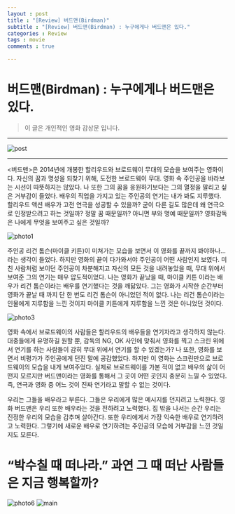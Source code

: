 ```yaml
---
layout : post
title : "[Review] 버드맨(Birdman)"
subtitle : "[Review] 버드맨(Birdman) : 누구에게나 버드맨은 있다."
categories : Review
tags : movie
comments : true

---
```

# 버드맨(Birdman) : 누구에게나 버드맨은 있다.

> 이 글은 개인적인 영화 감상문 입니다.

_ _ _

![post](https://Danpatpang.github.io/assets/img/movie/birdman/4.jpg)

_ _ _

 <버드맨>은 2014년에 개봉한 할리우드와 브로드웨이 무대의 모습을 보여주는 영화이다. 자신의 꿈과 명성을 되찾기 위해, 도전한 브로드웨이 무대. 영화 속 주인공을 바라보는 시선이 따뜻하지는 않았다. 나 또한 그의 꿈을 응원하기보다는 그의 열정을 말리고 싶은 거부감이 들었다. 배우의 직업을 가지고 있는 주인공의 연기는 내가 봐도 지루했다. 할리우드 액션 배우가 고전 연극을 성공할 수 있을까? 굳이 다른 길도 많은데 왜 연극으로 인정받으려고 하는 것일까? 정말 꿈 때문일까? 아니면 부와 명예 때문일까? 영화감독은 나에게 무엇을 보여주고 싶은 것일까?

![photo1](https://Danpatpang.github.io/assets/img/movie/birdman/1.jpg)

주인공 리건 톰슨(마이클 키튼)이 미쳐가는 모습을 보면서 이 영화를 끝까지 봐야하나... 라는 생각이 들었다. 하지만 영화의 끝이 다가와서야 주인공이 어떤 사람인지 보였다. 미친 사람처럼 보이던 주인공이 차분해지고 자신의 모든 것을 내려놓았을 때, 무대 위에서 보여준 그의 연기는 매우 압도적이었다. 나는 영화가 끝났을 때, 마이클 키튼 이라는 배우가 리건 톰슨이라는 배우를 연기했다는 것을 깨닳았다. 그는 영화가 시작한 순간부터 영화가 끝날 때 까지 단 한 번도 리건 톰슨이 아니었던 적이 없다. 나는 리건 톰슨이라는 인물에게 지루함을 느낀 것이지 마이클 키튼에게 지루함을 느낀 것은 아니었던 것이다.

![photo3](https://Danpatpang.github.io/assets/img/movie/birdman/3.jpg)

영화 속에서 브로드웨이의 사람들은 할리우드의 배우들을 연기자라고 생각하지 않는다. 대중들에게 유명하길 원할 뿐, 감독의 NG, OK 사인에 맞춰서 영화를 찍고 스크린 위에서 연기를 하는 사람들이 감히 무대 위에서 연기를 할 수 있겠는가? 나 또한, 영화를 보면서 비평가가 주인공에게 던진 말에 공감했었다. 하지만 이 영화는 스크린만으로 브로드웨이의 모습을 내게 보여주었다. 실제로 브로드웨이를 가본 적이 없고 배우의 삶이 어떤지 모르지만 버드맨이라는 영화를 통해서 그 곳이 어떤 곳인지 충분히 느낄 수 있었다. 즉, 연극과 영화 중 어느 것이 진짜 연기라고 말할 수 없는 것이다.

우리는 그들을 배우라고 부른다. 그들은 우리에게 많은 메시지를 던지려고 노력한다. 영화 버드맨은 우리 또한 배우라는 것을 전하려고 노력했다. 집 밖을 나서는 순간 우리는 진정한 우리의 모습을 감추며 살아간다. 또한 우리에게서 가장 익숙한 배우로 연기하려고 노력한다. 그렇기에 새로운 배우로 연기하려는 주인공의 모습에 거부감을 느낀 것일지도 모른다.

#  “박수칠 때 떠나라.” 과연 그 때 떠난 사람들은 지금 행복할까? 

![photo6](https://Danpatpang.github.io/assets/img/movie/birdman/6.jpg)
![main](https://Danpatpang.github.io/assets/img/movie/birdman/main.jpg)
